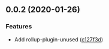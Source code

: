 <a name="0.0.2"></a>

## 0.0.2 (2020-01-26)

### Features

- Add rollup-plugin-unused ([c127f3d](https://github.com/ls-age/devtools/commits/c127f3d))
